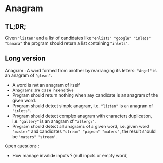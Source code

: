 # Anagram

## TL;DR;

Given `"listen"` and a list of candidates like `"enlists" "google" "inlets" "banana"` the program should return a list containing `"inlets"`.

## Long version

Anagram : A word formed from another by rearranging its letters: `"Angel"` is an anagram of `"glean"`.

* A word is not an anagram of itself
* Anagrams are case insensitive
* Program should return nothing when any candidate is an anagram of the given word.
* Program should detect simple anagram, i.e. `"listen"` is an anagram of `"inlets"`.
* Program should detect complex anagram with characters duplication, i.e. `"gallery"` is an anagram of `"allergy"`.
* Program should detect all anagrams of a given word, i.e. given word `"master"` and candidates `"stream" "pigeon" "maters"`, the result should be `"maters" "stream"`.

Open questions :

* How manage invalide inputs ? (null inputs or empty word)